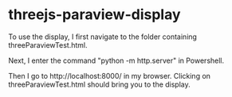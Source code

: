 # threejs-paraview-display

To use the display, I first navigate to the folder containing threeParaviewTest.html.

Next, I enter the command "python -m http.server" in Powershell.

Then I go to http://localhost:8000/ in my browser. Clicking on threeParaviewTest.html should bring you to the display.

